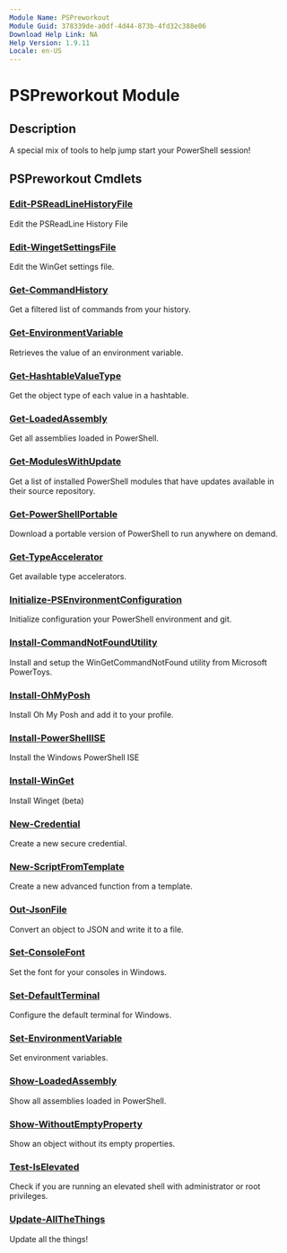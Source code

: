 ```yaml
---
Module Name: PSPreworkout
Module Guid: 378339de-a0df-4d44-873b-4fd32c388e06
Download Help Link: NA
Help Version: 1.9.11
Locale: en-US
---
```


# PSPreworkout Module

## Description

A special mix of tools to help jump start your PowerShell session!

## PSPreworkout Cmdlets

### [Edit-PSReadLineHistoryFile](Edit-PSReadLineHistoryFile.md)

Edit the PSReadLine History File

### [Edit-WingetSettingsFile](Edit-WingetSettingsFile.md)

Edit the WinGet settings file.

### [Get-CommandHistory](Get-CommandHistory.md)

Get a filtered list of commands from your history.

### [Get-EnvironmentVariable](Get-EnvironmentVariable.md)

Retrieves the value of an environment variable.

### [Get-HashtableValueType](Get-HashtableValueType.md)

Get the object type of each value in a hashtable.

### [Get-LoadedAssembly](Get-LoadedAssembly.md)

Get all assemblies loaded in PowerShell.

### [Get-ModulesWithUpdate](Get-ModulesWithUpdate.md)

Get a list of installed PowerShell modules that have updates available in their source repository.

### [Get-PowerShellPortable](Get-PowerShellPortable.md)

Download a portable version of PowerShell to run anywhere on demand.

### [Get-TypeAccelerator](Get-TypeAccelerator.md)

Get available type accelerators.

### [Initialize-PSEnvironmentConfiguration](Initialize-PSEnvironmentConfiguration.md)

Initialize configuration your PowerShell environment and git.

### [Install-CommandNotFoundUtility](Install-CommandNotFoundUtility.md)

Install and setup the WinGetCommandNotFound utility from Microsoft PowerToys.

### [Install-OhMyPosh](Install-OhMyPosh.md)

Install Oh My Posh and add it to your profile.

### [Install-PowerShellISE](Install-PowerShellISE.md)

Install the Windows PowerShell ISE

### [Install-WinGet](Install-WinGet.md)

Install Winget (beta)

### [New-Credential](New-Credential.md)

Create a new secure credential.

### [New-ScriptFromTemplate](New-ScriptFromTemplate.md)

Create a new advanced function from a template.

### [Out-JsonFile](Out-JsonFile.md)

Convert an object to JSON and write it to a file.

### [Set-ConsoleFont](Set-ConsoleFont.md)

Set the font for your consoles in Windows.

### [Set-DefaultTerminal](Set-DefaultTerminal.md)

Configure the default terminal for Windows.

### [Set-EnvironmentVariable](Set-EnvironmentVariable.md)

Set environment variables.

### [Show-LoadedAssembly](Show-LoadedAssembly.md)

Show all assemblies loaded in PowerShell.

### [Show-WithoutEmptyProperty](Show-WithoutEmptyProperty.md)

Show an object without its empty properties.

### [Test-IsElevated](Test-IsElevated.md)

Check if you are running an elevated shell with administrator or root privileges.

### [Update-AllTheThings](Update-AllTheThings.md)

Update all the things!
